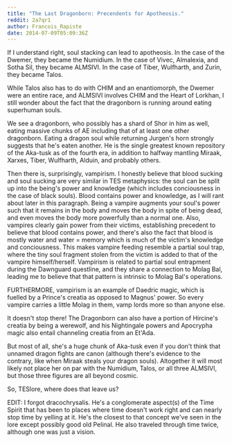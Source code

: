 ```yaml
---
title: "The Last Dragonborn: Precendents for Apotheosis."
reddit: 2a7qr1
author: Francois_Rapiste
date: 2014-07-09T05:09:36Z
---
```


If I understand right, soul stacking can lead to apotheosis. In the case of the Dwemer, they became the Numidium. In the case of Vivec, Almalexia, and Sotha Sil, they became ALMSIVI. In the case of Tiber, Wulfharth, and Zurin, they became Talos.

While Talos also has to do with CHIM and an enantiomorph, the Dwemer were an entire race, and ALMSIVI involves CHIM and the Heart of Lorkhan, I still wonder about the fact that the dragonborn is running around eating superhuman souls.

We see a dragonborn, who possibly has a shard of Shor in him as well, eating massive chunks of AE including that of at least one other dragonborn. Eating a dragon soul while returning Jurgen's horn strongly suggests that he's eaten another. He is the single greatest known repository of the Aka-tusk as of the fourth era, in addition to halfway mantling Miraak, Xarxes, Tiber, Wulfharth, Alduin, and probably others.

Then there is, surprisingly, vampirism. I honestly believe that blood sucking and soul sucking are very similar in TES metaphysics: the soul can be split up into the being's power and knowledge (which includes conciousness in the case of black souls). Blood contains power and knowledge, as I will rant about later in this paragraph. Being a vampire augments your soul's power such that it remains in the body and moves the body in spite of being dead, and even moves the body more powerfully than a normal one. Also, vampires clearly gain power from their victims, establishing precedent to believe that blood contains power, and there's also the fact that blood is mostly water and water = memory which is much of the victim's knowledge and conciousness. This makes vampire feeding resemble a partial soul trap, where the tiny soul fragment stolen from the victim is added to that of the vampire himself/herself. Vampirism is related to partial soul entrapment during the Dawnguard questline, and they share a connection to Molag Bal, leading me to believe that that pattern is intrinsic to Molag Bal's operations.

FURTHERMORE, vampirism is an example of Daedric magic, which is fuelled by a Prince's creatia as opposed to Magnus' power. So every vampire carries a little Molag in them, vamp lords more so than anyone else.

It doesn't stop there! The Dragonborn can also have a portion of Hircine's creatia by being a werewolf, and his Nightingale powers and Apocrypha magic also entail channeling creatia from an Et'Ada.

But most of all, she's a huge chunk of Aka-tusk even if you don't think that unnamed dragon fights are canon (although there's evidence to the contrary, like when Miraak steals your dragon souls). Altogether it will most likely not place her on par with the Numidium, Talos, or all three ALMSIVI, but those three figures are all beyond cosmic.

So, TESlore, where does that leave us?

EDIT: I forgot dracochrysalis. He's a conglomerate aspect(s) of the Time Spirit that has been to places where time doesn't work right and can nearly stop time by yelling at it. He's the closest to that concept we've seen in the lore except possibly good old Pelinal. He also traveled through time twice, although one was just a vision.

